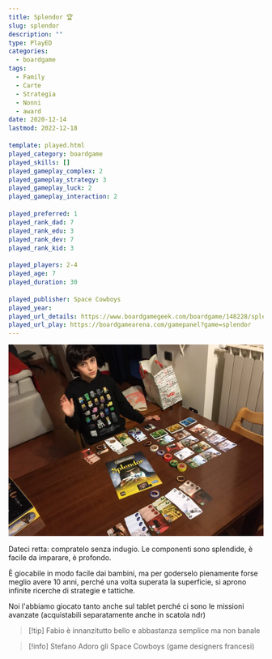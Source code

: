 ```yaml
---
title: Splendor 🏆
slug: splendor
description: ""
type: PlayED
categories:
  - boardgame
tags:
  - Family
  - Carte
  - Strategia
  - Nonni
  - award
date: 2020-12-14
lastmod: 2022-12-18

template: played.html
played_category: boardgame
played_skills: []
played_gameplay_complex: 2
played_gameplay_strategy: 3
played_gameplay_luck: 2
played_gameplay_interaction: 2

played_preferred: 1
played_rank_dad: 7
played_rank_edu: 3
played_rank_dev: 7
played_rank_kid: 3

played_players: 2-4
played_age: 7
played_duration: 30

played_publisher: Space Cowboys
played_year: 
played_url_details: https://www.boardgamegeek.com/boardgame/148228/splendor
played_url_play: https://boardgamearena.com/gamepanel?game=splendor
---
```


![](../../assets/img/played/boardgame/splendor.webp)

Dateci retta: compratelo senza indugio.
Le componenti sono splendide, è facile da imparare, è profondo.

È giocabile in modo facile dai bambini, ma per goderselo pienamente forse meglio avere 10 anni, perché una volta superata la superficie, si aprono infinite ricerche di strategie e tattiche.

Noi l'abbiamo giocato tanto anche sul tablet perché ci sono le missioni avanzate (acquistabili separatamente anche in scatola ndr)

> [!tip] Fabio
> è innanzitutto bello e abbastanza semplice ma non banale

> [!info] Stefano
> Adoro gli Space Cowboys (game designers francesi)
